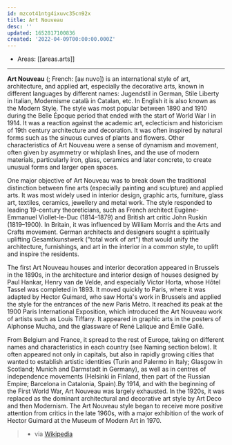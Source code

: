 ```yaml
---
id: mzcot41ntg4ixuvc35cn92x
title: Art Nouveau
desc: ''
updated: 1652817100836
created: '2022-04-09T00:00:00.000Z'
---
```


- Areas: [[areas.arts]]

---

**Art Nouveau** (; French: [aʁ nuvo]) is an international style of art, architecture, and applied art, especially the decorative arts, known in different languages by different names: Jugendstil in German, Stile Liberty in Italian, Modernisme català in Catalan, etc. In English it is also known as the Modern Style. The style was most popular between 1890 and 1910 during the Belle Époque period that ended with the start of World War I in 1914. It was a reaction against the academic art, eclecticism and historicism of 19th century architecture and decoration. It was often inspired by natural forms such as the sinuous curves of plants and flowers. Other characteristics of Art Nouveau were a sense of dynamism and movement, often given by asymmetry or whiplash lines, and the use of modern materials, particularly iron, glass, ceramics and later concrete, to create unusual forms and larger open spaces.

One major objective of Art Nouveau was to break down the traditional distinction between fine arts (especially painting and sculpture) and applied arts. It was most widely used in interior design, graphic arts, furniture, glass art, textiles, ceramics, jewellery and metal work. The style responded to leading 19-century theoreticians, such as French architect Eugène-Emmanuel Viollet-le-Duc (1814–1879) and British art critic John Ruskin (1819–1900). In Britain, it was influenced by William Morris and the Arts and Crafts movement. German architects and designers sought a spiritually uplifting Gesamtkunstwerk ("total work of art") that would unify the architecture, furnishings, and art in the interior in a common style, to uplift and inspire the residents.

The first Art Nouveau houses and interior decoration appeared in Brussels in the 1890s, in the architecture and interior design of houses designed by Paul Hankar, Henry van de Velde, and especially Victor Horta, whose Hôtel Tassel was completed in 1893. It moved quickly to Paris, where it was adapted by Hector Guimard, who saw Horta's work in Brussels and applied the style for the entrances of the new Paris Métro. It reached its peak at the 1900 Paris International Exposition, which introduced the Art Nouveau work of artists such as Louis Tiffany. It appeared in graphic arts in the posters of Alphonse Mucha, and the glassware of René Lalique and Émile Gallé.

From Belgium and France, it spread to the rest of Europe, taking on different names and characteristics in each country (see Naming section below). It often appeared not only in capitals, but also in rapidly growing cities that wanted to establish artistic identities (Turin and Palermo in Italy; Glasgow in Scotland; Munich and Darmstadt in Germany), as well as in centres of independence movements (Helsinki in Finland, then part of the Russian Empire; Barcelona in Catalonia, Spain).By 1914, and with the beginning of the First World War, Art Nouveau was largely exhausted. In the 1920s, it was replaced as the dominant architectural and decorative art style by Art Deco and then Modernism. The Art Nouveau style began to receive more positive attention from critics in the late 1960s, with a major exhibition of the work of Hector Guimard at the Museum of Modern Art in 1970.

> - via [Wikipedia](https://en.wikipedia.org/wiki/Art%20Nouveau)
